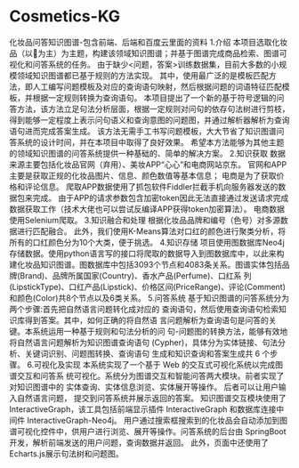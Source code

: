 # Cosmetics-KG
化妆品问答知识图谱-包含前端、后端和百度云里面的资料
1.介绍
本项目选取化妆品（以💄为主）为主题，构建该领域知识图谱；并基于图谱完成商品检索、图谱可视化和问答系统的任务。
由于缺少<问题，答案>训练数据集，目前大多数的小规模领域知识图谱都已基于规则的方法实现。 其中，使用最广泛的是模板匹配方法，即人工编写问题模板及对应的查询语句映射，然后根据问题的词语特征匹配模板，并根据一定规则转换为查询语句。
本项目提出了一个新的基于符号逻辑的问答方法，该方法立足句法分析层面，根据一定规则对问句的依存句法树进行剪枝， 得到能够一定程度上表示问句语义和查询意图的问题图，并通过解析器解析为查询语句进而完成答案生成。 该方法无需手工书写问题模板，大大节省了知识图谱问答系统的设计时间，并在本项目中取得了良好效果。 希望本方法能够为其他主题的领域知识图谱的问答系统提供一种基础的、简单的解决方案。
2.知识获取
数据来源主要包括化妆品官网（弃用）、美妆APP“心心”和电商网站京东。 官网和APP主要是获取正规的化妆品图片、信息、颜色数值等基本信息； 电商是为了获取价格和评论信息。
爬取APP数据使用了抓包软件Fiddler拦截手机向服务器发送的数据包来完成。 由于APP的请求参数包含加密token因此无法直接通过发送请求完成数据获取工作（技术大佬也可以尝试反编译APP获得token加密算法）。 电商数据使用Selenium爬取。
3.知识融合和处理
根据化妆品品牌和编号（色号）对多源数据进行匹配融合。 此外，我们使用K-Means算法对口红的颜色进行聚类分析，将所有的口红颜色分为10个大类，便于挑选。
4.知识存储
项目使用图数据库Neo4j存储数据。使用python语言写的接口将爬取的数据导入到图数据库中，以此来构建化妆品知识图谱。图数据库中包括3093个节点和4083条关系。图谱实体包括品牌(Brand)、品牌所属国家(Country)、香水产品(Perfume)、口红系 列(LipstickType)、口红产品(Lipstick)、价格区间(PriceRange)、评论(Comment)和颜色(Color)共8个节点以及6类关系。
5.问答系统
基于知识图谱的问答系统分为两个步骤:首先把自然语言问题转化成对应的 查询语句，然后使用查询语句检索知识库得到答案。其中，如何正确的将自然语 言问题解析为查询语句是问答的关键。本系统运用一种基于规则和句法分析的问 句-问题图的转换方法，能够有效地将自然语言问题解析为知识图谱查询语句 (Cypher)，具体分为实体链接、句法分析、关键词识别、问题图转换、查询语句 生成和知识查询和答案生成共 6 个步骤。
6.可视化及实现
本系统实现了一个基于 Web 的交互式可视化系统以完成图谱交互和问答系 统可视化。系统分为图谱交互和智能问答两大模块。前者实现了对知识图谱中的 实体查询、实体信息浏览、实体展开等操作。 后者可以让用户输入自然语言问题， 提交到问答系统并展示返回的答案。 知识图谱交互模块使用了 InteractiveGraph，该工具包括前端显示插件 InteractiveGraph 和数据库连接中间件 InteractiveGraph-Neo4j。 用户通过搜索框搜索到的化妆品会自动添加到图谱可视化控件中，供用户进行浏览、展开等操作。问答系统的后台由 SpringBoot 开发，解析前端发送的用户问题，查询数据并返回。 此外，页面中还使用了 Echarts.js展示句法树和问题图。
